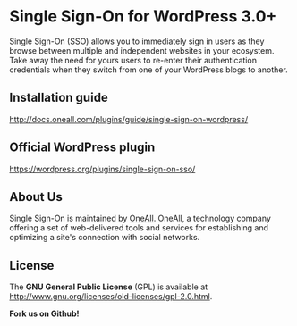# Single Sign-On for WordPress 3.0+
Single Sign-On (SSO) allows you to immediately sign in users as they browse between multiple and independent websites in your ecosystem. 
Take away the need for yours users to re-enter their authentication credentials when they switch from one of your WordPress blogs to another. 


## Installation guide
http://docs.oneall.com/plugins/guide/single-sign-on-wordpress/


## Official WordPress plugin
https://wordpress.org/plugins/single-sign-on-sso/


## About Us
Single Sign-On is maintained by [OneAll](http://www.oneall.com/). OneAll, a technology company offering a set of 
web-delivered tools and services for establishing and optimizing a site's connection with social networks.


## License
The **GNU General Public License** (GPL) is available at http://www.gnu.org/licenses/old-licenses/gpl-2.0.html.


**Fork us on Github!**
